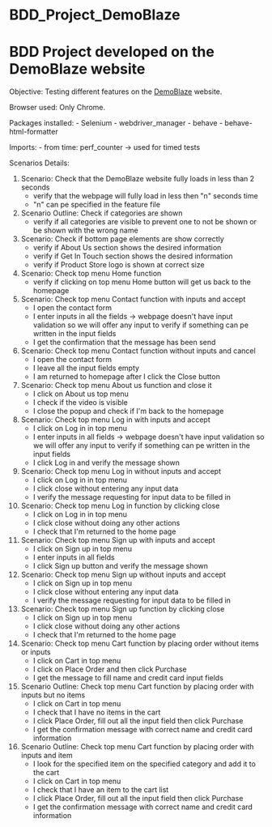 # BDD_Project_DemoBlaze
# BDD Project developed on the DemoBlaze website

Objective: Testing different features on the [DemoBlaze](https://www.demoblaze.com/index.html) website. 

Browser used: Only Chrome.

Packages installed:
    - Selenium
    - webdriver_manager
    - behave
    - behave-html-formatter

Imports:
    - from time: perf_counter -> used for timed tests

Scenarios Details:
1)  Scenario: Check that the DemoBlaze website fully loads in less than 2 seconds
    - verify that the webpage will fully load in less then "n" seconds time
    - "n" can pe specified in the feature file
2)  Scenario Outline: Check if categories are shown
    - verify if all categories are visible to prevent one to not be shown or be shown with the wrong name
3)  Scenario: Check if bottom page elements are show correctly
    - verify if About Us section shows the desired information
    - verify if Get In Touch section shows the desired information
    - verify if Product Store logo is shown at correct size
4)  Scenario: Check top menu Home function
    - verify if clicking on top menu Home button will get us back to the homepage
5)  Scenario: Check top menu Contact function with inputs and accept
    - I open the contact form
    - I enter inputs in all the fields -> webpage doesn't have input validation so we will offer any input to verify if something can pe written in the input fields
    - I get the confirmation that the message has been send
6)  Scenario: Check top menu Contact function without inputs and cancel
    - I open the contact form
    - I leave all the input fields empty
    - I am returned to homepage after I click the Close button
7)  Scenario: Check top menu About us function and close it
    - I click on About us top menu
    - I check if the video is visible
    - I close the popup and check if I'm back to the homepage
8)  Scenario: Check top menu Log in with inputs and accept
    - I click on Log in in top menu
    - I enter inputs in all fields -> webpage doesn't have input validation so we will offer any input to verify if something can pe written in the input fields
    - I click Log in and verify the message shown
9)  Scenario: Check top menu Log in without inputs and accept
    - I click on Log in in top menu
    - I click close without entering any input data
    - I verify the message requesting for input data to be filled in
10) Scenario: Check top menu Log in function by clicking close
    - I click on Log in in top menu
    - I click close without doing any other actions
    - I check that I'm returned to the home page
11) Scenario: Check top menu Sign up with inputs and accept
    - I click on Sign up in top menu
    - I enter inputs in all fields
    - I click Sign up button and verify the message shown
12) Scenario: Check top menu Sign up without inputs and accept
    - I click on Sign up in top menu
    - I click close without entering any input data
    - I verify the message requesting for input data to be filled in
13) Scenario: Check top menu Sign up function by clicking close
    - I click on Sign up in top menu
    - I click close without doing any other actions
    - I check that I'm returned to the home page
14) Scenario: Check top menu Cart function by placing order without items or inputs
    - I click on Cart in top menu
    - I click on Place Order and then click Purchase
    - I get the message to fill name and credit card input fields
15) Scenario Outline: Check top menu Cart function by placing order with inputs but no items
    - I click on Cart in top menu
    - I check that I have no items in the cart
    - I click Place Order, fill out all the input field then click Purchase
    - I get the confirmation message with correct name and credit card information
16) Scenario Outline: Check top menu Cart function by placing order with inputs and item
    - I look for the specified item on the specified category and add it to the cart
    - I click on Cart in top menu
    - I check that I have an item to the cart list
    - I click Place Order, fill out all the input field then click Purchase
    - I get the confirmation message with correct name and credit card information

